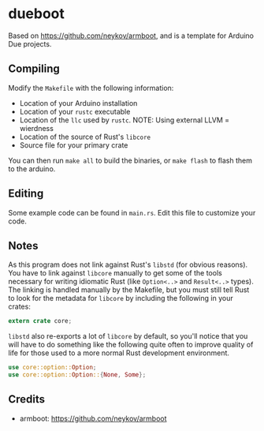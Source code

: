 # dueboot

Based on https://github.com/neykov/armboot, and is a template for Arduino Due projects.

## Compiling

Modify the `Makefile` with the following information:
- Location of your Arduino installation 
- Location of your `rustc` executable
- Location of the `llc` used by `rustc`. NOTE: Using external LLVM = wierdness
- Location of the source of Rust's `libcore`
- Source file for your primary crate

You can then run `make all` to build the binaries, or `make flash` to flash them
to the arduino.

## Editing

Some example code can be found in `main.rs`. Edit this file to customize your
code.

## Notes

As this program does not link against Rust's `libstd` (for obvious reasons). You
have to link against `libcore` manually to get some of the tools necessary for
writing idiomatic Rust (like `Option<..>` and `Result<..>` types). The linking
is handled manually by the Makefile, but you must still tell Rust to look for
the metadata for `libcore` by including the following in your crates:

````rust
extern crate core;
````

`libstd` also re-exports a lot of `libcore` by default, so you'll notice that
you will have to do something like the following quite often to improve quality
of life for those used to a more normal Rust development environment.

````rust
use core::option::Option;
use core::option::Option::{None, Some};
````

## Credits

  - armboot: https://github.com/neykov/armboot
